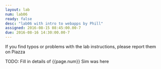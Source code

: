 ```yaml
---
layout: lab
num: lab06
ready: false
desc: "lab06 with intro to webapps by Phill"
assigned: 2016-08-15 08:45:00.00-7
due: 2016-08-16 14:30:00.00-7
---
```


If you find typos or problems with the lab instructions, please report them on Piazza

TODO: Fill in details of {{page.num}}
Sim was here
